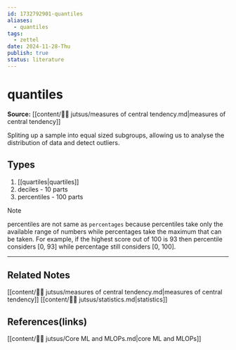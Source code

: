 ```yaml
---
id: 1732792901-quantiles
aliases:
  - quantiles
tags:
  - zettel
date: 2024-11-28-Thu
publish: true
status: literature
---
```

# quantiles

**Source:** [[content/🥷🏽 jutsus/measures of central tendency.md|measures of central tendency]]

Spliting up a sample into equal sized subgroups, allowing us to analyse the distribution of data and detect outliers.

## Types
1. [[quartiles|quartiles]]
2. deciles - 10 parts
3. percentiles - 100 parts

> [!NOTE]
> percentiles are not same as `percentages` because percentiles take only the available range of numbers while percentages take the maximum that can be taken. For example, if the highest score out of 100 is 93 then percentile considers [0, 93] while percentage still considers [0, 100].

---
## Related Notes
[[content/🥷🏽 jutsus/measures of central tendency.md|measures of central tendency]]
[[content/🥷🏽 jutsus/statistics.md|statistics]]

## References(links)
[[content/🥷🏽 jutsus/Core ML and MLOPs.md|core ML and MLOPs]]

